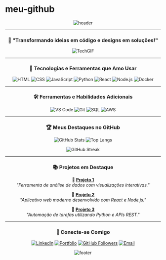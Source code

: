 # meu-github

<div align="center">

![header](https://capsule-render.vercel.app/api?type=waving&color=0:FF5733,100:900C3F&height=250&section=header&text=👋%20Bem-vindo!&fontSize=50&fontAlignY=35&fontColor=ffffff&desc=Explorando%20tecnologia%20e%20inovação!&descAlignY=60)

---

### 🌟 **"Transformando ideias em código e designs em soluções!"**

![TechGIF](https://media.giphy.com/media/v1.Y2lkPTc5MGI3NjExODgxZDk0OGI0MWNmYTQ5NjE5MjFmZmZmYjliZjhiZmE5MGI4ODNiOCZlcD12MV9naWZzX3NlYXJjaCZjdD1n/qgQUggAC3Pfv687qPC/giphy.gif)

</div>

---

<div align="center">

### 🚀 **Tecnologias e Ferramentas que Amo Usar**
![HTML](https://img.shields.io/badge/HTML-E34F26?style=for-the-badge&logo=html5&logoColor=white)
![CSS](https://img.shields.io/badge/CSS-1572B6?style=for-the-badge&logo=css3&logoColor=white)
![JavaScript](https://img.shields.io/badge/JavaScript-F7DF1E?style=for-the-badge&logo=javascript&logoColor=black)
![Python](https://img.shields.io/badge/Python-3776AB?style=for-the-badge&logo=python&logoColor=white)
![React](https://img.shields.io/badge/React-61DAFB?style=for-the-badge&logo=react&logoColor=black)
![Node.js](https://img.shields.io/badge/Node.js-339933?style=for-the-badge&logo=nodedotjs&logoColor=white)
![Docker](https://img.shields.io/badge/Docker-2496ED?style=for-the-badge&logo=docker&logoColor=white)

---

### 🛠️ **Ferramentas e Habilidades Adicionais**
![VS Code](https://img.shields.io/badge/VS%20Code-007ACC?style=for-the-badge&logo=visualstudiocode&logoColor=white)
![Git](https://img.shields.io/badge/Git-F05032?style=for-the-badge&logo=git&logoColor=white)
![SQL](https://img.shields.io/badge/SQL-4479A1?style=for-the-badge&logo=postgresql&logoColor=white)
![AWS](https://img.shields.io/badge/AWS-FF9900?style=for-the-badge&logo=amazonaws&logoColor=white)

</div>

---

<div align="center">

### 🏆 **Meus Destaques no GitHub**
![GitHub Stats](https://github-readme-stats.vercel.app/api?username=seu-usuario&show_icons=true&theme=merko&hide_title=true)
![Top Langs](https://github-readme-stats.vercel.app/api/top-langs/?username=seu-usuario&layout=compact&theme=merko)

![GitHub Streak](https://github-readme-streak-stats.herokuapp.com/?user=seu-usuario&theme=radical&hide_border=true)

</div>

---

<div align="center">

### 📚 **Projetos em Destaque**
🌟 **[Projeto 1](https://github.com/seu-usuario/projeto1)**  
_"Ferramenta de análise de dados com visualizações interativas."_  

🌟 **[Projeto 2](https://github.com/seu-usuario/projeto2)**  
_"Aplicativo web moderno desenvolvido com React e Node.js."_  

🌟 **[Projeto 3](https://github.com/seu-usuario/projeto3)**  
_"Automação de tarefas utilizando Python e APIs REST."_  

</div>

---

<div align="center">

### 💬 **Conecte-se Comigo**
[![LinkedIn](https://img.shields.io/badge/LinkedIn-0077B5?style=for-the-badge&logo=linkedin&logoColor=white)](https://linkedin.com/in/seu-perfil)
[![Portfolio](https://img.shields.io/badge/Portfolio-000?style=for-the-badge&logo=web&logoColor=white)](https://seu-portfolio.com)
[![GitHub Followers](https://img.shields.io/github/followers/seu-usuario?style=for-the-badge)](https://github.com/seu-usuario)
[![Email](https://img.shields.io/badge/Email-EA4335?style=for-the-badge&logo=gmail&logoColor=white)](mailto:seu-email@dominio.com)

![footer](https://capsule-render.vercel.app/api?type=waving&color=0:900C3F,100:FF5733&height=150&section=footer)

</div>
